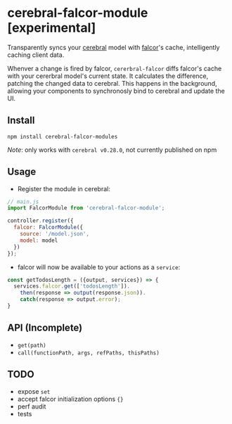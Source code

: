 # cerebral-falcor-module [experimental]

Transparently syncs your [cerebral](http://www.cerebraljs.com/) model with [falcor](http://netflix.github.io/falcor/)'s cache, intelligently caching client data.

Whenver a change is fired by falcor, `cererbral-falcor` diffs falcor's cache with your cererbral model's current state. It calculates the difference, patching the changed data to cerebral. This happens in the background, allowing your components to synchronosly bind to cerebral and update the UI.

Install
------------
`npm install cerebral-falcor-modules`

*Note*: only works with `cerebral v0.28.0`, not currently published on npm

Usage
------------
- Register the module in cerebral:

```js
// main.js
import FalcorModule from 'cerebral-falcor-module';

controller.register({
  falcor: FalcorModule({
    source: '/model.json',
    model: model
  })
});
```
- falcor will now be available to your actions as a `service`:
 
```js
const getTodosLength = ({output, services}) => {
  services.falcor.get(['todosLength']).
    then(response => output(response.json)).
    catch(response => output.error);
}
``` 

API (Incomplete)
--------
- `get(path)`
- `call(functionPath, args, refPaths, thisPaths)`

TODO
---------
- expose `set`
- accept falcor initialization options `{}`
- perf audit
- tests
